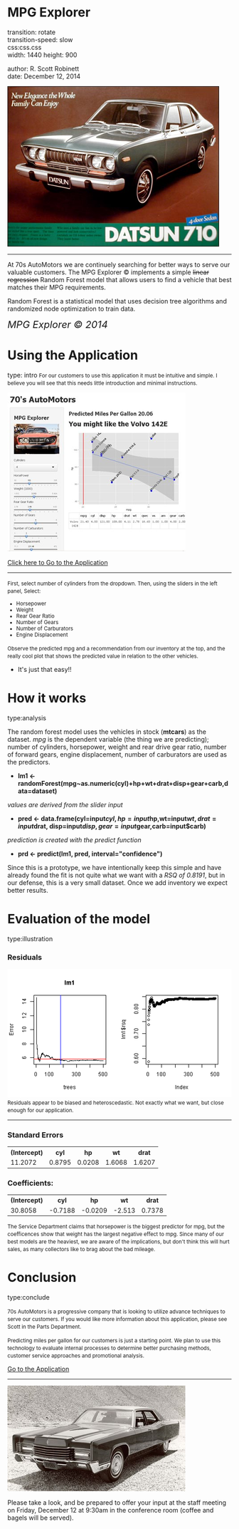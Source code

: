 
MPG Explorer
========================================================
transition: rotate  
transition-speed: slow  
css:css.css  
width: 1440
height: 900 

author: R. Scott Robinett  
date: December 12, 2014   


![Datsun 710](datsun710.jpg)

***

At 70s AutoMotors we are continuely searching for better ways to serve our valuable customers.  The MPG Explorer &copy; implements a simple <strike>linear regression</strike> Random Forest model that allows users to find a vehicle that best matches their MPG requirements.  

Random Forest is a statistical model that uses decision tree algorithms and randomized node optimization to train data. 


<span style="font-size:22px;font-style: italic;">MPG Explorer &copy; 2014</span>

Using the Application
========================================================
type: intro
<small>For our customers to use this application it must be intuitive and simple.  I believe you will see that this needs little introduction and minimal instructions.
</small>

![screenshot](mpg.jpg)

[Click here to Go to the Application](http://rsrobinett.shinyapps.io/devDataProducts)  
***
<small>First, select number of cylinders from the dropdown.
Then, using the sliders in the left panel, Select:  
* Horsepower  
* Weight  
* Rear Gear Ratio  
* Number of Gears  
* Number of Carburators  
* Engine Displacement  

Observe the predicted mpg and a recommendation from our inventory at the top, and the really cool plot that shows the predicted value in relation to the other vehicles.</small>  
* It's just that easy!!




How it works
========================================================
type:analysis

The random forest model uses the vehicles in stock (__mtcars__) as the dataset.  *mpg* is the dependent variable (the thing we are predicting); number of cylinders, horsepower, weight and rear drive gear ratio, number of forward gears, engine displacement, number of carburators  are used as the predictors.   

* **lm1 <- randomForest(mpg~as.numeric(cyl)+hp+wt+drat+disp+gear+carb,data=dataset)**   

_values are derived from the slider input_
* **pred <- data.frame(cyl=input$cyl,hp=input$hp,wt=input$wt,drat=input$drat,
disp=input$disp,gear=input$gear,carb=input$carb)**    

_prediction is created with the predict function_ 
* **prd <- predict(lm1, pred, interval="confidence")**  



Since this is a prototype, we have intentionally keep this simple and have already found the fit is not quite what we want with a _RSQ of 0.8191_, but in our defense, this is a very small dataset. Once we add inventory we expect better results.



Evaluation of the model
========================================================
type:illustration

### Residuals
![plot of chunk unnamed-chunk-2](index-figure/unnamed-chunk-2.png) 
<small>Residuals appear to be biased and heteroscedastic.  Not exactly what we want, but close enough for our application.</small>

***

### Standard Errors

<table>
<tr>
<th>(Intercept)</th><th>cyl</th><th>hp</th><th>wt</th><th>drat</th>
</tr>
<tr>
<td>11.2072</td><td>0.8795</td>
<td>0.0208</td><td>1.6068</td><td>1.6207</td>
</tr>
</table>  

### Coefficients: 
<table>
<tr>
<th>(Intercept)</th><th>cyl</th><th>hp</th><th>wt</th><th>drat</th>
</tr>
<tr>
<td>30.8058</td><td>-0.7188</td>
<td>-0.0209</td><td>-2.513</td><td>0.7378</td>
</tr>
</table>  
<small>The Service Department claims that horsepower is the biggest predictor for mpg, but the coefficences show that weight has the largest negative effect to mpg. Since many of our best models are the heaviest, we are aware of the implications, but don't think this will hurt sales, as many collectors like to brag about the bad mileage. 
</small>

Conclusion
========================================================
type:conclude


<small>70s AutoMotors is a progressive company that is looking to utilize advance techniques to serve our customers.  If you would like more information about this application, please see Scott in the Parts Department.

Predicting miles per gallon for our customers is just a starting point.  We plan to use this technology to evaluate internal processes to determine better purchasing methods, customer service approaches and promotional analysis.
</small>    


[Go to the Application](http://rsrobinett.shinyapps.io/devDataProducts)

***

![alt text](lincoln.jpg)  

Please take a look, and be prepared to offer your input at the staff meeting on Friday, December 12 at 9:30am in the conference room (coffee and bagels will be served).  

